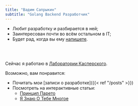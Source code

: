 ```yaml
---
title: "Вадим Сапрыкин"
subtitle: "Golang Backend Разработчик"
---
```


- Любит разработку и разбирается в ней;
- Заинтересован почти во всём остальном в IT;
- Будет рад, когда вы ему [напишете](#contacts).

<br><br>

Сейчас я работаю в [Лаборатории Касперского](https://www.kaspersky.com/).

Возможно, вам понравится:

- Почитать мои [записи о разработке]({{< ref "/posts" >}})
- Посмотреть на интерактивные статьи: 
    - [Принцип Парето](https://sprkweb.dev/pareto-page/index.ru.html)
    - [Я Знаю О Тебе Многое](https://iknowalotaboutyou.netlify.app)
